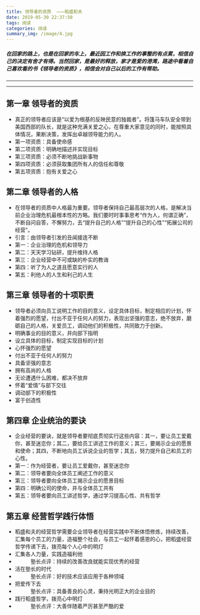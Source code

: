```yaml
---
title: 领导者的资质  ———稻盛和夫
date: 2019-05-30 22:37:50
tags: 阅读
categories: 阅读
summary_img: /image/4.jpg
---
```



##### 在回家的路上，也是在回家的车上，最近因工作和换工作的事整的有点累，相信自己的决定有舍才有得。当然回家，是最好的释放，家才是爱的港湾，路途中看着自己喜欢看的书《领导者的资质》，相信会对自己以后的工作有帮助。

___

---


## 第一章  领导者的资质
* 真正的领导者应该是“以爱为根基的反映民意的独裁者”。将篷马车队安全带到美国西部的队长，就是这种充满关爱之心，在尊重大家意见的同时，能按照具体情况，果断决策，发挥出卓越领导能力的人。
* 第一项资质：具备使命感
* 第二项资质：明确地描述并实现目标
* 第三项资质：必须不断地挑战新事物
* 第四项资质：必须获取集团所有人的信任和尊敬
* 第五项资质：抱有关爱之心

## 第二章  领导者的人格
* 在领导者的资质中人格最为重要。领导者保持自己最高层次的人格，是解决当前企业治理危机最根本性的方略。我们要时时事事思考“作为人，何谓正确”，不断自问自答，不懈努力，去“提升自己的人格”“提升自己的心性”“拓展公司的经营”。
* 引言：由领导者引发的丑闻接连不断
* 第一：企业治理的危机和领导力
* 第二：天天学习钻研，提升维持人格
* 第三：企业经营中不可或缺的朴实的教诲
* 第四：听了为人之道且愿意实行的人
* 第五：利他人的人生和利己的人生

## 第三章 领导者的十项职责
* 领导者必须向员工说明工作的目的意义，设定具体目标，制定相应的计划，怀着强烈的愿望，付出不亚于任何人的努力，表现出坚强的意志，绝不放弃，磨砺自己的人格，关爱员工，调动他们的积极性，共同致力于创新。
* 明确事业的目的意义，并向部下指明
* 设立具体的目标，制定实现目标的计划
* 心怀强烈的愿望
* 付出不亚于任何人的努力
* 具备坚强的意志
* 拥有高尚的人格
* 无论遭遇什么困难，都决不放弃
* 怀着“爱情”与部下交往
* 调动部下的积极性
* 富于创造性

## 第四章 企业统治的要诀
* 企业经营的要诀，就是领导者要彻底贯彻实行这些内容：其一，要让员工爱戴你，甚至迷恋你；其二，要给员工讲述工作的意义；其三，要揭示企业的愿景和使命；其四，不断地向员工诉说企业的哲学；其五，努力提升自己和员工的心性。
* 第一：作为经营者，要让员工爱戴你，甚至迷恋你
* 第二：领导者要向全体员工阐述工作的意义
* 第三：领导者要向全体员工揭示企业的愿景目标
* 第四：明确公司的使命，并与全体员工共有
* 第五：领导者要向员工讲述哲学，通过学习提高心性、共有哲学

## 第五章 经营哲学践行体悟
* 稻盛和夫的经营哲学需要企业领导者在经营实践中不断体悟修炼，持续改善，汇集每个员工的力量，造福整个社会，与员工一起怀着感恩的心，把稻盛经营哲学传递下去，拨亮每个人心中的明灯
* 汇集各人力量，实践造福利他
*  &emsp;&emsp;&emsp;塾长点评：持续的改善改良就能实现优秀的经营
* 活在塾长的时代
*  &emsp;&emsp;&emsp;塾长点评：好的技术应该应用于各种领域
* 把爱传下去
*  &emsp;&emsp;&emsp;塾长点评：具备善良的心灵，秉持光明正大的企业目的
* 践行稻盛哲学，拨亮心中明灯
*  &emsp;&emsp;&emsp;塾长点评：大善伴随着严厉甚至严酷的爱











